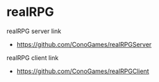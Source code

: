 # realRPG
realRPG server link 
- https://github.com/ConoGames/realRPGServer

realRPG client link 
- https://github.com/ConoGames/realRPGClient

